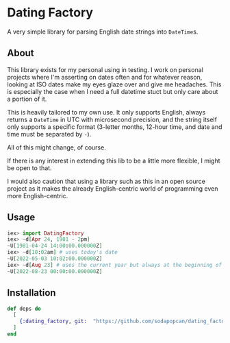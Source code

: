 # Dating Factory

A very simple library for parsing English date strings into `DateTime`s.

## About

This library exists for my personal using in testing.  I work on personal
projects where I'm asserting on dates often and for whatever reason, looking at
ISO dates make my eyes glaze over and give me headaches.  This is especially the
case when I need a full datetime stuct but only care about a portion of it.

This is heavily tailored to my own use.  It only supports English, always
returns a `DateTime` in UTC with microsecond precision, and the string itself
only supports a specific format (3-letter months, 12-hour time, and date and
time must be separated by ` - `).

All of this might change, of course.

If there is any interest in extending this lib to be a little more flexible,
I might be open to that.

I would also caution that using a library such as this in an open source project
as it makes the already English-centric world of programming even more
English-centric.

## Usage

```elixir
iex> import DatingFactory
iex> ~d[Apr 24, 1981 - 2pm]
~U[1981-04-24 14:00:00.000000Z]
iex> ~d[10:02am] # uses today's date
~U[2022-05-03 10:02:00.000000Z]
iex> ~d[Aug 23] # uses the current year but always at the beginning of the day
~U[2022-08-23 00:00:00.000000Z]
```

## Installation

```elixir
def deps do
  [
    {:dating_factory, git:  "https://github.com/sodapopcan/dating_factory.git"}
  ]
end
```
